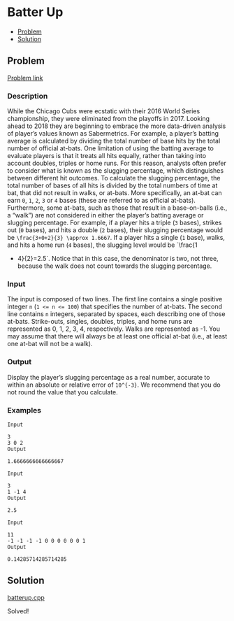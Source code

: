 # Batter Up
- [Problem](#problem)
- [Solution](#batterup.cpp)

## Problem
[Problem link](https://open.kattis.com/problems/batterup)

### Description

While the Chicago Cubs were ecstatic with their 2016 World
Series championship, they were eliminated from the playoffs in
2017. Looking ahead to 2018 they are beginning to embrace the
more data-driven analysis of player’s values known as
Sabermetrics.
For example, a player’s batting average is calculated by
dividing the total number of base hits by the total number of
official at-bats. One limitation of using the batting average
to evaluate players is that it treats all hits equally, rather
than taking into account doubles, triples or home runs. For
this reason, analysts often prefer to consider what is known as
the slugging percentage, which distinguishes between
different hit outcomes. To calculate the slugging percentage,
the total number of bases of all hits is divided by
the total numbers of time at bat, that did not result in walks,
or at-bats.
More specifically, an at-bat can earn `0`, `1`, `2`, `3` or `4` bases (these are referred to as
official at-bats). Furthermore, some at-bats, such as
those that result in a base-on-balls (i.e., a “walk”) are not
considered in either the player’s batting average or slugging
percentage.
For example, if a player hits a triple (`3` bases), strikes out
(`0` bases), and hits
a double (`2` bases),
their slugging percentage would be `\frac{3+0+2}{3} \approx 1.6667`. If a
player hits a single (`1` base), walks, and hits a home
run (`4` bases), the
slugging level would be `\frac{1
+ 4}{2}=2.5`. Notice that in this case, the denominator
is two, not three, because the walk does not count towards the
slugging percentage.

### Input
The input is composed of two lines. The first line contains
a single positive integer `n` (`1
<= n <= 100`) that specifies the number of at-bats.
The second line contains `n` integers, separated by spaces,
each describing one of those at-bats. Strike-outs, singles,
doubles, triples, and home runs are represented as 0, 1, 2, 3, 4, respectively. Walks are represented as
-1. You may assume that there will
always be at least one official at-bat (i.e., at least one
at-bat will not be a walk).

### Output
Display the player’s slugging percentage as a real number,
accurate to within an absolute or relative error of
`10^{-3}`. We recommend
that you do not round the value that you
calculate.


### Examples
```
Input

3
3 0 2
Output

1.6666666666666667
```
```
Input

3
1 -1 4
Output

2.5
```
```
Input

11
-1 -1 -1 -1 0 0 0 0 0 0 1
Output

0.14285714285714285
```


## Solution

[batterup.cpp](./batterup.cpp)

Solved!